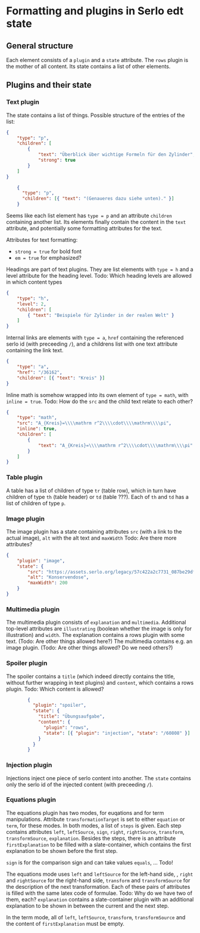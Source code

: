 # Formatting and plugins in Serlo edt state

## General structure
Each element consists of a `plugin` and a `state` attribute. 
The `rows` plugin is the mother of all content. Its state contains a list of other elements.

## Plugins and their state
### Text plugin
The state contains a list of things. Possible structure of the entries of the list:

```json
{
    "type": "p",
    "children": [
        {
            "text": "Überblick über wichtige Formeln für den Zylinder",
            "strong": true
        }
    ]
}
```

```json
    {
      "type": "p",
      "children": [{ "text": "(Genaueres dazu siehe unten)." }]
    }
```

Seems like each list element has `type = p` and an attribute `children` containing another list. Its elements finally contain the content in the `text` attribute, and potentially some formatting attributes for the text.


Attributes for text formatting:
- `strong = true` for bold font
- `em = true` for emphasized?

Headings are part of text plugins. They are list elements with `type = h` and a level attribute for the heading level. Todo: Which heading levels are allowed in which content types
```json
{
    "type": "h",
    "level": 2,
    "children": [
        { "text": "Beispiele für Zylinder in der realen Welt" }
    ]
}
```

Internal links are elements with `type = a`, `href` containing the referenced serlo id (with preceeding `/`), and a childrens list with one text attribute containing the link text. 
```json
{
    "type": "a",
    "href": "/36162",
    "children": [{ "text": "Kreis" }]
}
```

Inline math is somehow wrapped into its own element of `type = math`, with `inline = true`. Todo: How do the `src` and the child text relate to each other? 
```json
{
    "type": "math",
    "src": "A_{Kreis}=\\\\mathrm r^2\\\\cdot\\\\mathrm\\\\pi",
    "inline": true,
    "children": [
        {
            "text": "A_{Kreis}=\\\\mathrm r^2\\\\cdot\\\\mathrm\\\\pi"
        }
    ]
}
```

### Table plugin
A table has a list of children of type `tr` (table row), which in turn have children of type `th` (table header) or `td` (table ???). Each of `th` and `td` has a list of children of type `p`.

### Image plugin
The image plugin has a state containing attributes `src` (with a link to the actual image), `alt` with the alt text and `maxWidth` Todo: Are there more attributes?
```json
{
    "plugin": "image",
    "state": {
        "src": "https://assets.serlo.org/legacy/57c422a2c7731_087be29dfde18b6365f31aeef2b5aced0d6e44ee.jpg",
        "alt": "Konservendose",
        "maxWidth": 200
    }
}
```

### Multimedia plugin
The multimedia plugin consists of `explanation` and `multimedia`. Additional top-level attributes are `illustrating` (boolean whether the image is only for illustration) and `width`. The explanation contains a rows plugin with some text. (Todo: Are other things allowed here?) The multimedia contains e.g. an image plugin. (Todo: Are other things allowed? Do we need others?)

### Spoiler plugin
The spoiler contains a `title` (which indeed directly contains the title, without further wrapping in text plugins) and `content`, which contains a rows plugin. Todo: Which content is allowed?
```json
        {
          "plugin": "spoiler",
          "state": {
            "title": "Übungsaufgabe",
            "content": {
              "plugin": "rows",
              "state": [{ "plugin": "injection", "state": "/60808" }]
            }
          }
        }
```

### Injection plugin
Injections inject one piece of serlo content into another. The `state` contains only the serlo id of the injected content (with preceeding `/`).

### Equations plugin
The equations plugin has two modes, for euqations and for term manipulations. Attribute `transformationTarget` is set to either `equation` or `term`, for these modes. In both modes, a list of `steps` is given. Each step contains attributes `left`, `leftSource`, `sign`, `right`, `rightSource`, `transform`, `transformSource`, `explanation`. Besides the steps, there is an attribute `firstExplanation` to be filled with a slate-container, which contains the first explanation to be shown before the first step.

`sign` is for the comparison sign and can take values `equals`, ... Todo!

The equations mode uses `left` and `leftSource` for the left-hand side, , `right` and `rightSource` for the right-hand side, `transform` and `transformSource` for the 
description of the next transformation. Each of these pairs of attributes is filled with the same latex code of formulae. Todo: Why do we have two of them, each?
`explanation` contains a slate-container plugin with an additional explanation to be shown in between the current and the next step.

In the term mode, all of `left`, `leftSource`, `transform`, `transformSource` and the content of `firstExplanation` must be empty.
